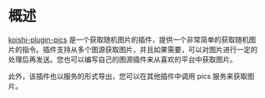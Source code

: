 # 概述

[koishi-plugin-pics](https://npmjs.com/package/koishi-plugin-pics) 是一个获取随机图片的插件，提供一个非常简单的获取随机图片的指令。插件支持从多个图源获取图片，并且如果需要，可以对图片进行一定的处理后再发送。您也可以编写自己的图源插件来从喜欢的平台中获取图片。

此外，该插件也以服务的形式导出，您可以在其他插件中调用 pics 服务来获取图片。
